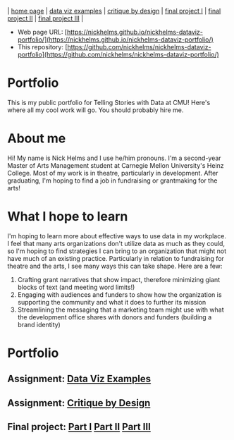 | [home page](https://nickhelms.github.io/nickhelms-dataviz-portfolio/) | [data viz examples](dataviz-examples) | [critique by design](critique-by-design) | [final project I](final-project-part-one) | [final project II](final-project-part-two) | [final project III](final-project-part-three) |

- Web page URL: [https://nickhelms.github.io/nickhelms-dataviz-portfolio/](https://nickhelms.github.io/nickhelms-dataviz-portfolio/) 
- This repository: [https://github.com/nickhelms/nickhelms-dataviz-portfolio](https://github.com/nickhelms/nickhelms-dataviz-portfolio/)

# Portfolio
This is my public portfolio for Telling Stories with Data at CMU!  Here's where all my cool work will go.  You should probably hire me. 

# About me
Hi! My name is Nick Helms and I use he/him pronouns. I'm a second-year Master of Arts Management student at Carnegie Mellon University's Heinz College. Most of my work is in theatre, particularly in development. After graduating, I'm hoping to find a job in fundraising or grantmaking for the arts!

# What I hope to learn
I'm hoping to learn more about effective ways to use data in my workplace. I feel that many arts organizations don't utilize data as much as they could, so I'm hoping to find strategies I can bring to an organization that might not have much of an existing practice. Particularly in relation to fundraising for theatre and the arts, I see many ways this can take shape. Here are a few:

1. Crafting grant narratives that show impact, therefore minimizing giant blocks of text (and meeting word limits!)
2. Engaging with audiences and funders to show how the organization is supporting the community and what it does to further its mission
3. Streamlining the messaging that a marketing team might use with what the development office shares with donors and funders (building a brand identity)

# Portfolio

## Assignment: [Data Viz Examples](dataviz-examples)

## Assignment: [Critique by Design](critique-by-design)

## Final project: [Part I](final-project-part-one) [Part II](final-project-part-two) [Part III](final-project-part-three)

